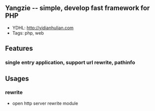## Yangzie -- simple, develop fast framework for PHP

* YDHL: <http://yidianhulian.com>
* Tags: php, web

## Features

### single entry application, support url rewrite, pathinfo


## Usages

### rewrite

* open http server rewrite module
